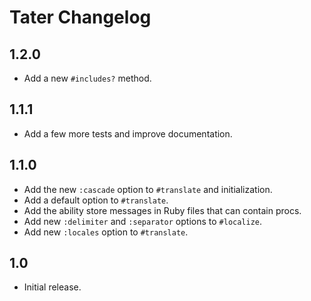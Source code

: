 # Tater Changelog

## 1.2.0

- Add a new `#includes?` method.


## 1.1.1

- Add a few more tests and improve documentation.


## 1.1.0

- Add the new `:cascade` option to `#translate` and initialization.
- Add a default option to `#translate`.
- Add the ability store messages in Ruby files that can contain procs.
- Add new `:delimiter` and `:separator` options to `#localize`.
- Add new `:locales` option to `#translate`.


## 1.0

- Initial release.
